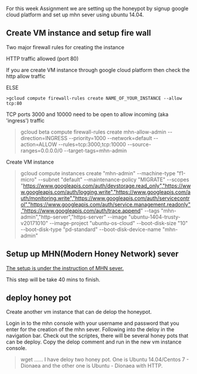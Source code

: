 For this week Assignment we are setting up the honeypot by signup google cloud platform and set up mhn sever using ubuntu 14.04.


## Create VM instance and setup fire wall

Two major firewall rules for creating the instance

HTTP traffic allowed (port 80)

  If you are create VM instance through google cloud platform then check the http allow traffic
  
  ELSE
  
    >gcloud compute firewall-rules create NAME_OF_YOUR_INSTANCE --allow tcp:80


TCP ports 3000 and 10000 need to be open to allow incoming (aka 'ingress') traffic

  >gcloud beta compute firewall-rules create mhn-allow-admin --direction=INGRESS --priority=1000 --network=default --action=ALLOW --rules=tcp:3000,tcp:10000 --source-ranges=0.0.0.0/0 --target-tags=mhn-admin

Create VM instance 

>gcloud compute instances create "mhn-admin" --machine-type "f1-micro" --subnet "default" --maintenance-policy "MIGRATE"  --scopes "https://www.googleapis.com/auth/devstorage.read_only","https://www.googleapis.com/auth/logging.write","https://www.googleapis.com/auth/monitoring.write","https://www.googleapis.com/auth/servicecontrol","https://www.googleapis.com/auth/service.management.readonly","https://www.googleapis.com/auth/trace.append" --tags "mhn-admin","http-server","https-server" --image "ubuntu-1404-trusty-v20171010" --image-project "ubuntu-os-cloud" --boot-disk-size "10" --boot-disk-type "pd-standard" --boot-disk-device-name "mhn-admin"

## Setup up MHN(Modern Honey Network) sever
[The setup is under the instruction of MHN sever.](https://github.com/threatstream/mhn#installing-server-tested-ubuntu-12043-x86_64-and-centos-67)

This step will be take 40 mins to finish.


## deploy honey pot

Create another vm instance that can de delop the honeypot.

Login in to the mhn console with your username and password that you enter for the creation of the mhn sever. Following into the deloy in the navigation bar. Check out the scriptes, there will be several honey pots that can be deploy. Copy the delop comment and run in the new vm instance console.

>wget ......
I have deloy two honey pot. One is Ubuntu 14.04/Centos 7 - Dionaea and the other one is Ubuntu - Dionaea with HTTP.









